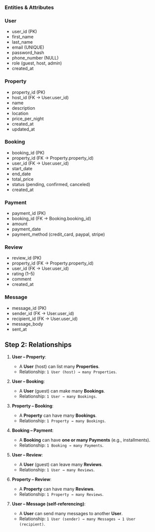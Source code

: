 
### **Entities & Attributes**

### **User**

* user\_id (PK)
* first\_name
* last\_name
* email (UNIQUE)
* password\_hash
* phone\_number (NULL)
* role (guest, host, admin)
* created\_at

### **Property**

* property\_id (PK)
* host\_id (FK → User.user\_id)
* name
* description
* location
* price\_per\_night
* created\_at
* updated\_at

### **Booking**

* booking\_id (PK)
* property\_id (FK → Property.property\_id)
* user\_id (FK → User.user\_id)
* start\_date
* end\_date
* total\_price
* status (pending, confirmed, canceled)
* created\_at

### **Payment**

* payment\_id (PK)
* booking\_id (FK → Booking.booking\_id)
* amount
* payment\_date
* payment\_method (credit\_card, paypal, stripe)

### **Review**

* review\_id (PK)
* property\_id (FK → Property.property\_id)
* user\_id (FK → User.user\_id)
* rating (1–5)
* comment
* created\_at

### **Message**

* message\_id (PK)
* sender\_id (FK → User.user\_id)
* recipient\_id (FK → User.user\_id)
* message\_body
* sent\_at


## **Step 2: Relationships**

1. **User – Property**:

   * A **User** (host) can list many **Properties**.
   * Relationship: `1 User (host) → many Properties`.

2. **User – Booking**:

   * A **User** (guest) can make many **Bookings**.
   * Relationship: `1 User → many Bookings`.

3. **Property – Booking**:

   * A **Property** can have many **Bookings**.
   * Relationship: `1 Property → many Bookings`.

4. **Booking – Payment**:

   * A **Booking** can have **one or many Payments** (e.g., installments).
   * Relationship: `1 Booking → many Payments`.

5. **User – Review**:

   * A **User** (guest) can leave many **Reviews**.
   * Relationship: `1 User → many Reviews`.

6. **Property – Review**:

   * A **Property** can have many **Reviews**.
   * Relationship: `1 Property → many Reviews`.

7. **User – Message (self-referencing)**:

   * A **User** can send many messages to another **User**.
   * Relationship: `1 User (sender) → many Messages → 1 User (recipient)`.
